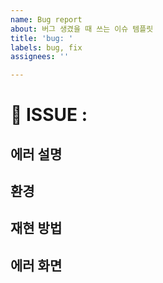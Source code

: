```yaml
---
name: Bug report
about: 버그 생겼을 때 쓰는 이슈 템플릿
title: 'bug: '
labels: bug, fix
assignees: ''

---
```


# 📍 ISSUE :

## 에러 설명
<!-- 무슨 에러인지 설명해주세요! -->

## 환경
<!-- 특정 기기에서만 발생하는 에러라면 디바이스 종류, 브라우저 종류 등을 써주세요! 없으면 지워도 되는걸로,, -->

## 재현 방법
<!-- 어떻게 재현하는지 설명해주세요 -->

## 에러 화면
<!-- 스크린샷 or GIF 등 -->
